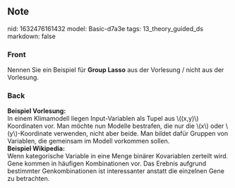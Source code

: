 ## Note
nid: 1632476161432
model: Basic-d7a3e
tags: 13_theory_guided_ds
markdown: false

### Front
Nennen Sie ein Beispiel für <b>Group Lasso</b> aus der Vorlesung /
nicht aus der Vorlesung.

### Back
<div><b>Beispiel Vorlesung:</b></div>In einem Klimamodell liegen Input-Variablen als Tupel aus \((x,y)\) Koordinaten vor. Man möchte nun Modelle bestrafen, die nur die \(x\) oder \(y\)-Koordinate verwenden, nicht aber beide. Man bildet dafür Gruppen von Variablen, die gemeinsam im Modell vorkommen sollen.<div>
</div><div><b>Beispiel Wikipedia:</b></div><div>Wenn kategorische Variable in eine Menge binärer Kovariablen zerteilt wird.</div><div>
</div><div>Gene kommen in häufigen Kombinationen vor. Das Erebnis aufgrund bestimmter Genkombinationen ist interessanter anstatt die einzelnen Gene zu betrachten.</div>
